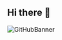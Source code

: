 ## Hi there 👋
![GitHubBanner](https://github.com/user-attachments/assets/fde29152-1f45-410f-912e-09e2dcb0076c)
<!--
**ViesK/ViesK** is a ✨ _special_ ✨ repository because its `README.md` (this file) appears on your GitHub profile.

Here are some ideas to get you started:
![GitHubBanner](https://github.com/user-attachments/assets/fde29152-1f45-410f-912e-09e2dcb0076c)

- 🔭 I’m currently working on ...
- 🌱 I’m currently learning ...
- 👯 I’m looking to collaborate on ...
- 🤔 I’m looking for help with ...
- 💬 Ask me about ...
- 📫 How to reach me: ...
- 😄 Pronouns: ...
- ⚡ Fun fact: ...
-->
